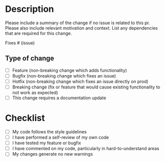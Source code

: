 # Description

Please include a summary of the change if no issue is related to this pr.
Please also include relevant motivation and context.
List any dependencies that are required for this change.

Fixes # (issue)

## Type of change

- [ ] Feature (non-breaking change which adds functionality)
- [ ] Bugfix (non-breaking change which fixes an issue)
- [ ] Hotfix (non-breaking change which fixes an issue directly on prod)
- [ ] Breaking change (fix or feature that would cause existing functionality to not work as expected)
- [ ] This change requires a documentation update

# Checklist

- [ ] My code follows the style guidelines
- [ ] I have performed a self-review of my own code
- [ ] I have tested my feature or bugfix
- [ ] I have commented on my code, particularly in hard-to-understand areas
- [ ] My changes generate no new warnings
